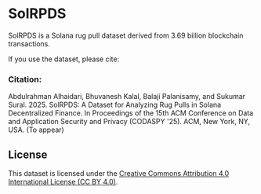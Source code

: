 # SolRPDS

SolRPDS is a Solana rug pull dataset derived from 3.69 billion blockchain transactions.

If you use the dataset, please cite: 

### Citation:


Abdulrahman Alhaidari, Bhuvanesh Kalal, Balaji Palanisamy, and Sukumar Sural. 2025. SolRPDS: A Dataset for Analyzing Rug Pulls in Solana Decentralized Finance. In Proceedings of the 15th ACM Conference on Data and Application Security and Privacy (CODASPY '25). ACM, New York, NY, USA. (To appear)


## License
This dataset is licensed under the [Creative Commons Attribution 4.0 International License (CC BY 4.0)](https://creativecommons.org/licenses/by/4.0/).  
